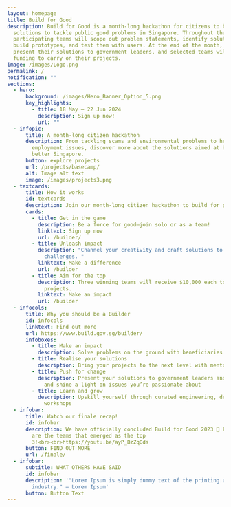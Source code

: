 ```yaml
---
layout: homepage
title: Build for Good
description: Build for Good is a month-long hackathon for citizens to build
  solutions to tackle public good problems in Singapore. Throughout the month,
  participating teams will scope out problem statements, identify solutions,
  build prototypes, and test them with users. At the end of the month, they will
  present their solutions to government leaders, and selected teams will receive
  funding to carry on their projects.
image: /images/Logo.png
permalink: /
notification: ""
sections:
  - hero:
      background: /images/Hero_Banner_Option_5.png
      key_highlights:
        - title: 18 May — 22 Jun 2024
          description: Sign up now!
          url: ""
  - infopic:
      title: A month-long citizen hackathon
      description: From tackling scams and environmental problems to healthcare and
        employment issues, discover more about the solutions aimed at building a
        better Singapore.
      button: explore projects
      url: /projects/basecamp/
      alt: Image alt text
      image: /images/projects3.png
  - textcards:
      title: How it works
      id: textcards
      description: Join our month-long citizen hackathon to build for public good
      cards:
        - title: Get in the game
          description: Be a force for good—join solo or as a team!
          linktext: Sign up now
          url: /builder/
        - title: Unleash impact
          description: "Channel your creativity and craft solutions to tackle Singapore's
            challenges. "
          linktext: Make a difference
          url: /builder
        - title: Aim for the top
          description: Three winning teams will receive $10,000 each to amplify their
            projects.
          linktext: Make an impact
          url: /builder
  - infocols:
      title: Why you should be a Builder
      id: infocols
      linktext: Find out more
      url: https://www.build.gov.sg/builder/
      infoboxes:
        - title: Make an impact
          description: Solve problems on the ground with beneficiaries and NGOs
        - title: Realise your solutions
          description: Bring your projects to the next level with mentorship and sponsorship
        - title: Push for change
          description: Present your solutions to government leaders and industry experts,
            and shine a light on issues you’re passionate about
        - title: Learn and grow
          description: Upskill yourself through curated engineering, design, and product
            workshops
  - infobar:
      title: Watch our finale recap!
      id: infobar
      description: We have officially concluded Build for Good 2023 🎊 Find out which
        are the teams that emerged as the top
        3!<br><br>https://youtu.be/ayP_BzZqQds
      button: FIND OUT MORE
      url: /finale/
  - infobar:
      subtitle: WHAT OTHERS HAVE SAID
      id: infobar
      description: '"Lorem Ipsum is simply dummy text of the printing and typesetting
        industry." — Lorem Ipsum'
      button: Button Text
---
```

